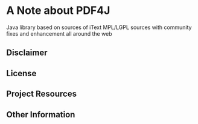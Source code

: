# A Note about PDF4J #
Java library based on sources of iText MPL/LGPL sources with community fixes and enhancement all around the web

## Disclaimer ##

## License ##

## Project Resources ##

## Other Information ##